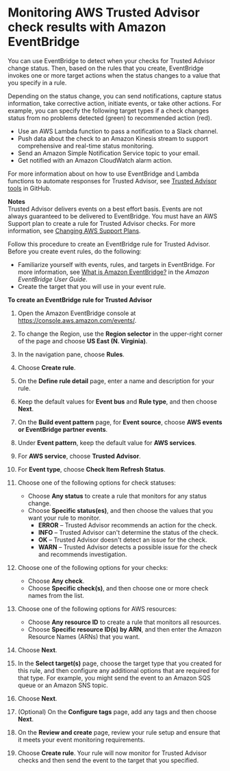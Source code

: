 # Monitoring AWS Trusted Advisor check results with Amazon EventBridge<a name="cloudwatch-events-ta"></a>

You can use EventBridge to detect when your checks for Trusted Advisor change status\. Then, based on the rules that you create, EventBridge invokes one or more target actions when the status changes to a value that you specify in a rule\.

Depending on the status change, you can send notifications, capture status information, take corrective action, initiate events, or take other actions\. For example, you can specify the following target types if a check changes status from no problems detected \(green\) to recommended action \(red\)\.
+ Use an AWS Lambda function to pass a notification to a Slack channel\.
+ Push data about the check to an Amazon Kinesis stream to support comprehensive and real\-time status monitoring\.
+ Send an Amazon Simple Notification Service topic to your email\.
+ Get notified with an Amazon CloudWatch alarm action\.

For more information about on how to use EventBridge and Lambda functions to automate responses for Trusted Advisor, see [Trusted Advisor tools](https://github.com/aws/Trusted-Advisor-Tools) in GitHub\.

**Notes**  
Trusted Advisor delivers events on a best effort basis\. Events are not always guaranteed to be delivered to EventBridge\.
You must have an AWS Support plan to create a rule for Trusted Advisor checks\. For more information, see [Changing AWS Support Plans](changing-support-plans.md)\.

Follow this procedure to create an EventBridge rule for Trusted Advisor\. Before you create event rules, do the following:
+ Familiarize yourself with events, rules, and targets in EventBridge\. For more information, see [What is Amazon EventBridge?](https://docs.aws.amazon.com/eventbridge/latest/userguide/eb-what-is.html) in the *Amazon EventBridge User Guide*\.
+ Create the target that you will use in your event rule\.

**To create an EventBridge rule for Trusted Advisor**

1. Open the Amazon EventBridge console at [https://console\.aws\.amazon\.com/events/](https://console.aws.amazon.com/events/)\.

1. To change the Region, use the **Region selector** in the upper\-right corner of the page and choose **US East \(N\. Virginia\)**\.

1. In the navigation pane, choose **Rules**\.

1. Choose **Create rule**\.

1. On the **Define rule detail** page, enter a name and description for your rule\.

1. Keep the default values for **Event bus** and **Rule type**, and then choose **Next**\.

1. On the **Build event pattern** page, for **Event source**, choose **AWS events or EventBridge partner events**\.

1. Under **Event pattern**, keep the default value for **AWS services**\.

1. For **AWS service**, choose **Trusted Advisor**\.

1. For **Event type**, choose **Check Item Refresh Status**\.

1. Choose one of the following options for check statuses:
   + Choose **Any status** to create a rule that monitors for any status change\.
   + Choose **Specific status\(es\)**, and then choose the values that you want your rule to monitor\.
     + **ERROR** – Trusted Advisor recommends an action for the check\.
     + **INFO** – Trusted Advisor can't determine the status of the check\.
     + **OK** – Trusted Advisor doesn't detect an issue for the check\.
     + **WARN** – Trusted Advisor detects a possible issue for the check and recommends investigation\.

1. Choose one of the following options for your checks:
   + Choose **Any check**\.
   + Choose **Specific check\(s\)**, and then choose one or more check names from the list\.

1. Choose one of the following options for AWS resources:
   + Choose **Any resource ID** to create a rule that monitors all resources\.
   + Choose **Specific resource ID\(s\) by ARN**, and then enter the Amazon Resource Names \(ARNs\) that you want\.

1. Choose **Next**\.

1. In the **Select target\(s\)** page, choose the target type that you created for this rule, and then configure any additional options that are required for that type\. For example, you might send the event to an Amazon SQS queue or an Amazon SNS topic\.

1. Choose **Next**\.

1. \(Optional\) On the **Configure tags** page, add any tags and then choose **Next**\.

1. On the **Review and create** page, review your rule setup and ensure that it meets your event monitoring requirements\.

1. Choose **Create rule**\. Your rule will now monitor for Trusted Advisor checks and then send the event to the target that you specified\.